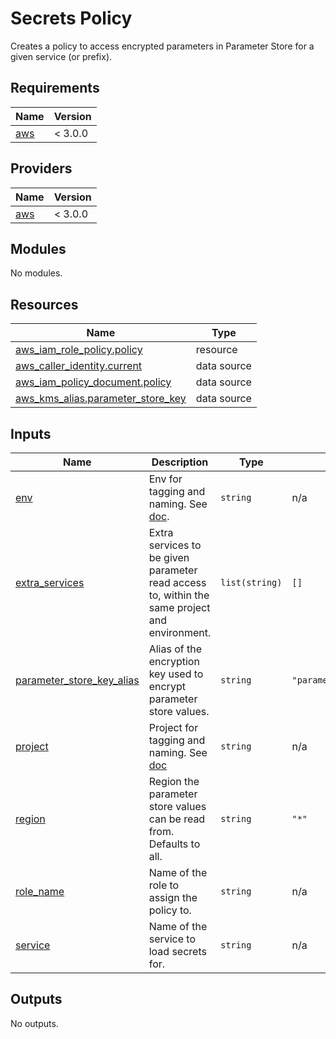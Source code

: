 # Secrets Policy

Creates a policy to access encrypted parameters in Parameter Store for a given service (or prefix).

<!-- START -->
## Requirements

| Name | Version |
|------|---------|
| <a name="requirement_aws"></a> [aws](#requirement\_aws) | < 3.0.0 |

## Providers

| Name | Version |
|------|---------|
| <a name="provider_aws"></a> [aws](#provider\_aws) | < 3.0.0 |

## Modules

No modules.

## Resources

| Name | Type |
|------|------|
| [aws_iam_role_policy.policy](https://registry.terraform.io/providers/hashicorp/aws/latest/docs/resources/iam_role_policy) | resource |
| [aws_caller_identity.current](https://registry.terraform.io/providers/hashicorp/aws/latest/docs/data-sources/caller_identity) | data source |
| [aws_iam_policy_document.policy](https://registry.terraform.io/providers/hashicorp/aws/latest/docs/data-sources/iam_policy_document) | data source |
| [aws_kms_alias.parameter_store_key](https://registry.terraform.io/providers/hashicorp/aws/latest/docs/data-sources/kms_alias) | data source |

## Inputs

| Name | Description | Type | Default | Required |
|------|-------------|------|---------|:--------:|
| <a name="input_env"></a> [env](#input\_env) | Env for tagging and naming. See [doc](../README.md#consistent-tagging). | `string` | n/a | yes |
| <a name="input_extra_services"></a> [extra\_services](#input\_extra\_services) | Extra services to be given parameter read access to, within the same project and environment. | `list(string)` | `[]` | no |
| <a name="input_parameter_store_key_alias"></a> [parameter\_store\_key\_alias](#input\_parameter\_store\_key\_alias) | Alias of the encryption key used to encrypt parameter store values. | `string` | `"parameter_store_key"` | no |
| <a name="input_project"></a> [project](#input\_project) | Project for tagging and naming. See [doc](../README.md#consistent-tagging) | `string` | n/a | yes |
| <a name="input_region"></a> [region](#input\_region) | Region the parameter store values can be read from. Defaults to all. | `string` | `"*"` | no |
| <a name="input_role_name"></a> [role\_name](#input\_role\_name) | Name of the role to assign the policy to. | `string` | n/a | yes |
| <a name="input_service"></a> [service](#input\_service) | Name of the service to load secrets for. | `string` | n/a | yes |

## Outputs

No outputs.
<!-- END -->
